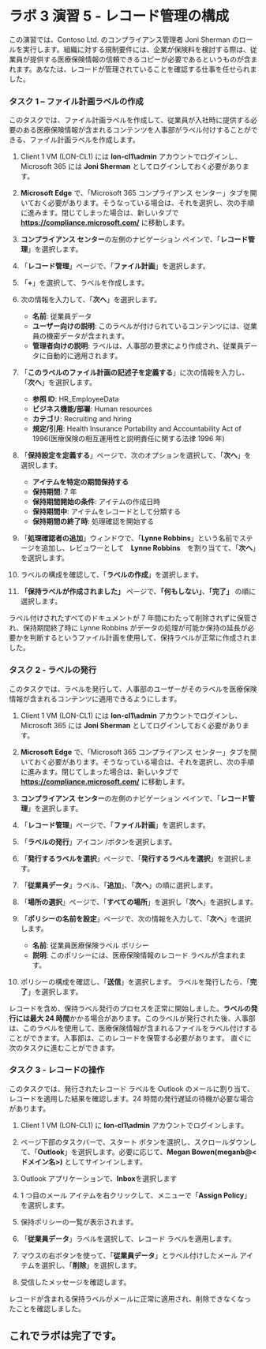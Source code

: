﻿# ラボ 3 演習 5 - レコード管理の構成

この演習では、Contoso Ltd. のコンプライアンス管理者 Joni Sherman のロールを実行します。組織に対する規制要件には、企業が保険料を検討する際は、従業員が提供する医療保険情報の信頼できるコピーが必要であるというものが含まれます。あなたは、レコードが管理されていることを確認する仕事を任せられました。

### タスク 1 – ファイル計画ラベルの作成

このタスクでは、ファイル計画ラベルを作成して、従業員が入社時に提供する必要のある医療保険情報が含まれるコンテンツを人事部がラベル付けすることができる、ファイル計画ラベルを作成します。

1. Client 1 VM (LON-CL1) には **lon-cl1\admin** アカウントでログインし、Microsoft 365 には **Joni Sherman** としてログインしておく必要があります。 

2. **Microsoft Edge** で、「Microsoft 365 コンプライアンス センター」タブを開いておく必要があります。そうなっている場合は、それを選択し、次の手順に進みます。閉じてしまった場合は、新しいタブで **https://compliance.microsoft.com/** に移動します。 

3. **コンプライアンス センター**の左側のナビゲーション ペインで、「**レコード管理**」を選択します。

4. 「**レコード管理**」ページで、「**ファイル計画**」を選択します。

5. 「**+**」を選択して、ラベルを作成します。

6. 次の情報を入力して、「**次へ**」を選択します。
    - **名前**: 従業員データ
    - **ユーザー向けの説明**: このラベルが付けられているコンテンツには、従業員の機密データが含まれます。
    - **管理者向けの説明**: ラベルは、人事部の要求により作成され、従業員データに自動的に適用されます。

7. 「**このラベルのファイル計画の記述子を定義する**」に次の情報を入力し、「**次へ**」を選択します。

    - **参照 ID**: HR_EmployeeData
    - **ビジネス機能/部署**: Human resources
    - **カテゴリ**: Recruiting and hiring
    - **規定/引用**: Health Insurance Portability and Accountability Act of 1996(医療保険の相互運用性と説明責任に関する法律 1996 年)

8. 「**保持設定を定義する**」ページで、次のオプションを選択して、「**次へ**」を選択します。
    - **アイテムを特定の期間保持する**
    - **保持期間**: 7 年
    - **保持期間開始の条件**: アイテムの作成日時
    - **保持期間中**: アイテムをレコードとして分類する
    - **保持期間の終了時**: 処理確認を開始する

9. 「**処理確認者の追加**」ウィンドウで、「**Lynne Robbins**」という名前でステージを追加し、レビュワーとして　**Lynne Robbins**　を割り当てて、「**次へ**」を選択します。

10. ラベルの構成を確認して、「**ラベルの作成**」を選択します。

11. **「保持ラベルが作成されました」** ページで、**「何もしない」**、**「完了」** の順に選択します。

ラベル付けされたすべてのドキュメントが 7 年間にわたって削除されずに保管され、保持期間終了時に Lynne Robbins がデータの処理が可能か保持の延長が必要かを判断するというファイル計画を使用して、保持ラベルが正常に作成されました。

### タスク 2 - ラベルの発行

このタスクでは、ラベルを発行して、人事部のユーザーがそのラベルを医療保険情報が含まれるコンテンツに適用できるようにします。  

1. Client 1 VM (LON-CL1) には **lon-cl1\admin** アカウントでログインし、Microsoft 365 には **Joni Sherman** としてログインしておく必要があります。 

2. **Microsoft Edge** で、「Microsoft 365 コンプライアンス センター」タブを開いておく必要があります。そうなっている場合は、それを選択し、次の手順に進みます。閉じてしまった場合は、新しいタブで **https://compliance.microsoft.com/** に移動します。 

3. **コンプライアンス センター**の左側のナビゲーション ペインで、「**レコード管理**」を選択します。

4. 「**レコード管理**」ページで、「**ファイル計画**」を選択します。

5. 「**ラベルの発行**」アイコン /ボタンを選択します。

6. 「**発行するラベルを選択**」ページで、「**発行するラベルを選択**」を選択します。

7. 「**従業員データ**」ラベル、「**追加**」、「**次へ**」の順に選択します。 

8. 「**場所の選択**」ページで、「**すべての場所**」を選択し「**次へ**」を選択します。

9. 「**ポリシーの名前を設定**」ページで、次の情報を入力して、「**次へ**」を選択します。
    - **名前**: 従業員医療保険ラベル ポリシー
    - **説明**: このポリシーには、医療保険情報のレコード ラベルが含まれます。

10. ポリシーの構成を確認し、「**送信**」を選択します。  ラベルを発行したら、「**完了**」を選択します。

レコードを含め、保持ラベル発行のプロセスを正常に開始しました。**ラベルの発行には最大 24 時間**かかる場合があります。このラベルが発行された後、人事部は、このラベルを使用して、医療保険情報が含まれるファイルをラベル付けすることができます。人事部は、このレコードを保管する必要があります。  直ぐに次のタスクに進むことができます。

### タスク 3 - レコードの操作

このタスクでは、発行されたレコード ラベルを Outlook のメールに割り当て、レコードを適用した結果を確認します。24 時間の発行遅延の待機が必要な場合があります。

1. Client 1 VM (LON-CL1) に **lon-cl1\admin** アカウントでログインします。

2. ページ下部のタスクバーで、スタート ボタンを選択し、スクロールダウンして、「**Outlook**」を選択します。必要に応じて、**Megan Bowen(meganb@<ドメイン名>)** としてサインインします。
 
3. Outlook アプリケーションで、**Inbox**を選択します

4. 1 つ目のメール アイテムを右クリックして、メニューで「**Assign Policy**」を選択します。

5. 保持ポリシーの一覧が表示されます。

6. 「**従業員データ**」ラベルを選択して、レコード ラベルを適用します。  

7. マウスの右ボタンを使って、「**従業員データ**」とラベル付けしたメール アイテムを選択し、「**削除**」を選択します。

8. 受信したメッセージを確認します。

レコードが含まれる保持ラベルがメールに正常に適用され、削除できなくなったことを確認しました。 

## これでラボは完了です。
